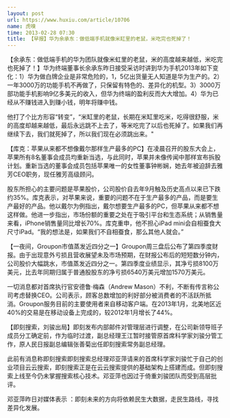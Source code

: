 ```yaml
---
layout: post
url: https://www.huxiu.com/article/10706
name: 虎嗅
time: 2013-02-28 07:30
title: 【早报】华为余承东：做低端手机就像米缸里的老鼠，米吃完也死掉了！
---
```

【余承东：做低端手机的华为团队就像米虹里的老鼠，米的高度越来越低，米吃完也死掉了！】华为终端董事长余承东昨日接受采访时讲到华为手机2013年如下变化：1）华为做白牌企业是非常危险的，1，5亿出货量无人知道是华为生产的。2）一年3000万的功能手机不再做了，只保留有特色的、差异化的机型。3）3000万部功能手机影响9亿多美元的收入，但华为终端的盈利反而大大增加。4）华为已经从不赚钱进入到赚小钱，明年将赚中钱。

他打了个比方形容“转变”，“米缸里的老鼠，长期在米缸里吃米，吃得很舒服，米的高度却越来越低，最后永远跳不上去了，等米吃完了以后也死掉了。如果我们再继续下去，我们就死掉了，所以我们现在必须跳出来。"

【库克：苹果从来都不想像戴尔那样生产最多的PC】在凌晨召开的股东大会上，苹果所有8名董事会成员均重新当选，与此同时，苹果并未像传闻中那样宣布拆股计划。重新当选的董事会成员包括苹果唯一的女性董事钟彬娴，她去年被迫辞去雅芳CEO职务，现任雅芳高级顾问。

股东所担心的主要问题是苹果股价，公司股价自去年9月触及历史高点以来已下跌约35%。库克表示，对苹果来说，重要的问题不在于生产最多的产品，而是要生产最好的产品。他以戴尔为例指出，戴尔想要生产最多的PC，但苹果从来都不想这样做。他进一步指出，市场份额的重要之处在于吸引平台和生态系统；从销售量来看，iPhone销售量同比增长70%。库克重申，他不担心iPad mini会自相蚕食大尺寸iPad。“我的想法是，如果我们不自相蚕食，那么其他人就会。”

【一夜间，Groupon市值蒸发近四分之一】Groupon周三盘后公布了第四季度财报。由于出现意外亏损且营收展望未及市场预期，在财报公布后的短短数分钟内，公司股价大幅跳水，市值蒸发近四分之一。第四季度业绩显示，其净亏损8100万美元，比去年同期归属于普通股股东的净亏损6540万美元增加1570万美元。

一切消息都对首席执行官安德鲁·梅森（Andrew Mason）不利，不断有传言称公司考虑替换CEO。公司表示，顾客总数增加的利好部分被消费者的不活跃所抵消。Groupon服务目前的主要使用者来自移动客户端。在2013年1月，北美地区近40%的交易是在移动设备上完成的，较2012年1月增长了44%。

【即刻搜索，刘骏出局】即刻发布内部邮件对管理层进行调整，在公司新领导班子成员分工确定前，作为临时过渡，副总经理王江暂时接管原首席科学家刘骏分管工作，原人民日报副总编辑张善菊出任即刻搜索常务副总经理。

此前有消息称即刻搜索即刻搜索总经理邓亚萍请来的首席科学家刘骏忙于自己的创业项目云云搜索，即刻搜索正是在云云搜索提供的基础架构上搭建而成。但即刻搜索上线至今仍未掌握搜索核心技术。邓亚萍也因过于倚重刘骏团队而受到高层批评。

邓亚萍昨日对媒体表示 ：即刻未来的方向将依赖民生大数据，走民生路线，寻找差异化发展。

